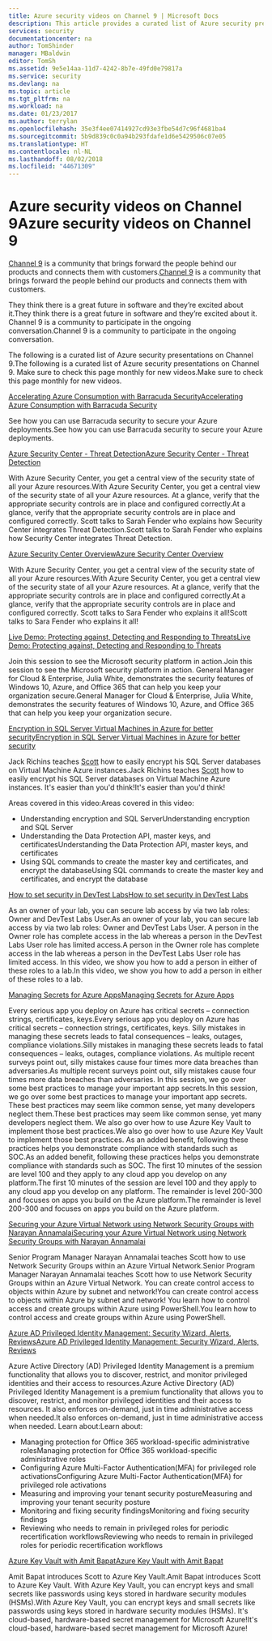 ```yaml
---
title: Azure security videos on Channel 9 | Microsoft Docs
description: This article provides a curated list of Azure security presentations on Channel 9. Channel 9 is a community that connects the people who use our products with the people behind our products.
services: security
documentationcenter: na
author: TomShinder
manager: MBaldwin
editor: TomSh
ms.assetid: 9e5e14aa-11d7-4242-8b7e-49fd0e79817a
ms.service: security
ms.devlang: na
ms.topic: article
ms.tgt_pltfrm: na
ms.workload: na
ms.date: 01/23/2017
ms.author: terrylan
ms.openlocfilehash: 35e3f4ee07414927cd93e3fbe54d7c96f4681ba4
ms.sourcegitcommit: 5b9d839c0c0a94b293fdafe1d6e5429506c07e05
ms.translationtype: HT
ms.contentlocale: nl-NL
ms.lasthandoff: 08/02/2018
ms.locfileid: "44671309"
---
```

# <a name="azure-security-videos-on-channel-9"></a><span data-ttu-id="24abf-104">Azure security videos on Channel 9</span><span class="sxs-lookup"><span data-stu-id="24abf-104">Azure security videos on Channel 9</span></span>
<span data-ttu-id="24abf-105">[Channel 9](https://channel9.msdn.com/) is a community that brings forward the people behind our products and connects them with customers.</span><span class="sxs-lookup"><span data-stu-id="24abf-105">[Channel 9](https://channel9.msdn.com/) is a community that brings forward the people behind our products and connects them with customers.</span></span>

<span data-ttu-id="24abf-106">They think there is a great future in software and they’re excited about it.</span><span class="sxs-lookup"><span data-stu-id="24abf-106">They think there is a great future in software and they’re excited about it.</span></span> <span data-ttu-id="24abf-107">Channel 9 is a community to participate in the ongoing conversation.</span><span class="sxs-lookup"><span data-stu-id="24abf-107">Channel 9 is a community to participate in the ongoing conversation.</span></span>

<span data-ttu-id="24abf-108">The following is a curated list of Azure security presentations on Channel 9.</span><span class="sxs-lookup"><span data-stu-id="24abf-108">The following is a curated list of Azure security presentations on Channel 9.</span></span> <span data-ttu-id="24abf-109">Make sure to check this page monthly for new videos.</span><span class="sxs-lookup"><span data-stu-id="24abf-109">Make sure to check this page monthly for new videos.</span></span>

[<span data-ttu-id="24abf-110">Accelerating Azure Consumption with Barracuda Security</span><span class="sxs-lookup"><span data-stu-id="24abf-110">Accelerating Azure Consumption with Barracuda Security</span></span>](https://channel9.msdn.com/events/Microsoft-Azure-Marketplace-ISV-Solutions-Webinar-Series/Webinar-1-Accelerating-Azure-Consumption-with-Barracuda-Security/Webinar-1-Accelerating-Azure-Consumption-with-Barracuda-Security)

<span data-ttu-id="24abf-111">See how you can use Barracuda security to secure your Azure deployments.</span><span class="sxs-lookup"><span data-stu-id="24abf-111">See how you can use Barracuda security to secure your Azure deployments.</span></span>

[<span data-ttu-id="24abf-112">Azure Security Center - Threat Detection</span><span class="sxs-lookup"><span data-stu-id="24abf-112">Azure Security Center - Threat Detection</span></span>](https://channel9.msdn.com/Shows/Azure-Friday/Azure-Security-Center-Threat-Detection)

<span data-ttu-id="24abf-113">With Azure Security Center, you get a central view of the security state of all your Azure resources.</span><span class="sxs-lookup"><span data-stu-id="24abf-113">With Azure Security Center, you get a central view of the security state of all your Azure resources.</span></span> <span data-ttu-id="24abf-114">At a glance, verify that the appropriate security controls are in place and configured correctly.</span><span class="sxs-lookup"><span data-stu-id="24abf-114">At a glance, verify that the appropriate security controls are in place and configured correctly.</span></span> <span data-ttu-id="24abf-115">Scott talks to Sarah Fender who explains how Security Center integrates Threat Detection.</span><span class="sxs-lookup"><span data-stu-id="24abf-115">Scott talks to Sarah Fender who explains how Security Center integrates Threat Detection.</span></span>

[<span data-ttu-id="24abf-116">Azure Security Center Overview</span><span class="sxs-lookup"><span data-stu-id="24abf-116">Azure Security Center Overview</span></span>](https://channel9.msdn.com/Shows/Azure-Friday/Azure-Security-Center-Overview)

<span data-ttu-id="24abf-117">With Azure Security Center, you get a central view of the security state of all your Azure resources.</span><span class="sxs-lookup"><span data-stu-id="24abf-117">With Azure Security Center, you get a central view of the security state of all your Azure resources.</span></span> <span data-ttu-id="24abf-118">At a glance, verify that the appropriate security controls are in place and configured correctly.</span><span class="sxs-lookup"><span data-stu-id="24abf-118">At a glance, verify that the appropriate security controls are in place and configured correctly.</span></span> <span data-ttu-id="24abf-119">Scott talks to Sara Fender who explains it all!</span><span class="sxs-lookup"><span data-stu-id="24abf-119">Scott talks to Sara Fender who explains it all!</span></span>

[<span data-ttu-id="24abf-120">Live Demo: Protecting against, Detecting and Responding to Threats</span><span class="sxs-lookup"><span data-stu-id="24abf-120">Live Demo: Protecting against, Detecting and Responding to Threats</span></span>](https://channel9.msdn.com/events/Virtual-Security-Summit/Virtual-Security-Summit-2016/Live-Demo-Protecting-against-Detecting-and-Responding-to-Threats)

<span data-ttu-id="24abf-121">Join this session to see the Microsoft security platform in action.</span><span class="sxs-lookup"><span data-stu-id="24abf-121">Join this session to see the Microsoft security platform in action.</span></span> <span data-ttu-id="24abf-122">General Manager for Cloud & Enterprise, Julia White, demonstrates the security features of Windows 10, Azure, and Office 365 that can help you keep your organization secure.</span><span class="sxs-lookup"><span data-stu-id="24abf-122">General Manager for Cloud & Enterprise, Julia White, demonstrates the security features of Windows 10, Azure, and Office 365 that can help you keep your organization secure.</span></span>

[<span data-ttu-id="24abf-123">Encryption in SQL Server Virtual Machines in Azure for better security</span><span class="sxs-lookup"><span data-stu-id="24abf-123">Encryption in SQL Server Virtual Machines in Azure for better security</span></span>](https://channel9.msdn.com/Shows/Azure-Friday/Encryption-in-SQL-Azure-for-better-security)

<span data-ttu-id="24abf-124">Jack Richins teaches [Scott](https://channel9.msdn.com/Niners/Glucose) how to easily encrypt his SQL Server databases on Virtual Machine Azure instances.</span><span class="sxs-lookup"><span data-stu-id="24abf-124">Jack Richins teaches [Scott](https://channel9.msdn.com/Niners/Glucose) how to easily encrypt his SQL Server databases on Virtual Machine Azure instances.</span></span> <span data-ttu-id="24abf-125">It's easier than you'd think!</span><span class="sxs-lookup"><span data-stu-id="24abf-125">It's easier than you'd think!</span></span>

<span data-ttu-id="24abf-126">Areas covered in this video:</span><span class="sxs-lookup"><span data-stu-id="24abf-126">Areas covered in this video:</span></span>

* <span data-ttu-id="24abf-127">Understanding encryption and SQL Server</span><span class="sxs-lookup"><span data-stu-id="24abf-127">Understanding encryption and SQL Server</span></span>
* <span data-ttu-id="24abf-128">Understanding the Data Protection API, master keys, and certificates</span><span class="sxs-lookup"><span data-stu-id="24abf-128">Understanding the Data Protection API, master keys, and certificates</span></span>
* <span data-ttu-id="24abf-129">Using SQL commands to create the master key and certificates, and encrypt the database</span><span class="sxs-lookup"><span data-stu-id="24abf-129">Using SQL commands to create the master key and certificates, and encrypt the database</span></span>

[<span data-ttu-id="24abf-130">How to set security in DevTest Labs</span><span class="sxs-lookup"><span data-stu-id="24abf-130">How to set security in DevTest Labs</span></span>](https://channel9.msdn.com/Blogs/Azure/How-to-set-security-in-your-DevTest-Lab)

<span data-ttu-id="24abf-131">As an owner of your lab, you can secure lab access by via two lab roles: Owner and DevTest Labs User.</span><span class="sxs-lookup"><span data-stu-id="24abf-131">As an owner of your lab, you can secure lab access by via two lab roles: Owner and DevTest Labs User.</span></span> <span data-ttu-id="24abf-132">A person in the Owner role has complete access in the lab whereas a person in the DevTest Labs User role has limited access.</span><span class="sxs-lookup"><span data-stu-id="24abf-132">A person in the Owner role has complete access in the lab whereas a person in the DevTest Labs User role has limited access.</span></span> <span data-ttu-id="24abf-133">In this video, we show you how to add a person in either of these roles to a lab.</span><span class="sxs-lookup"><span data-stu-id="24abf-133">In this video, we show you how to add a person in either of these roles to a lab.</span></span>

[<span data-ttu-id="24abf-134">Managing Secrets for Azure Apps</span><span class="sxs-lookup"><span data-stu-id="24abf-134">Managing Secrets for Azure Apps</span></span>](https://channel9.msdn.com/events/Build/2016/P456)

<span data-ttu-id="24abf-135">Every serious app you deploy on Azure has critical secrets – connection strings, certificates, keys.</span><span class="sxs-lookup"><span data-stu-id="24abf-135">Every serious app you deploy on Azure has critical secrets – connection strings, certificates, keys.</span></span> <span data-ttu-id="24abf-136">Silly mistakes in managing these secrets leads to fatal consequences – leaks, outages, compliance violations.</span><span class="sxs-lookup"><span data-stu-id="24abf-136">Silly mistakes in managing these secrets leads to fatal consequences – leaks, outages, compliance violations.</span></span> <span data-ttu-id="24abf-137">As multiple recent surveys point out, silly mistakes cause four times more data breaches than adversaries.</span><span class="sxs-lookup"><span data-stu-id="24abf-137">As multiple recent surveys point out, silly mistakes cause four times more data breaches than adversaries.</span></span> <span data-ttu-id="24abf-138">In this session, we go over some best practices to manage your important app secrets.</span><span class="sxs-lookup"><span data-stu-id="24abf-138">In this session, we go over some best practices to manage your important app secrets.</span></span> <span data-ttu-id="24abf-139">These best practices may seem like common sense, yet many developers neglect them.</span><span class="sxs-lookup"><span data-stu-id="24abf-139">These best practices may seem like common sense, yet many developers neglect them.</span></span> <span data-ttu-id="24abf-140">We also go over how to use Azure Key Vault to implement those best practices.</span><span class="sxs-lookup"><span data-stu-id="24abf-140">We also go over how to use Azure Key Vault to implement those best practices.</span></span> <span data-ttu-id="24abf-141">As an added benefit, following these practices helps you demonstrate compliance with standards such as SOC.</span><span class="sxs-lookup"><span data-stu-id="24abf-141">As an added benefit, following these practices helps you demonstrate compliance with standards such as SOC.</span></span> <span data-ttu-id="24abf-142">The first 10 minutes of the session are level 100 and they apply to any cloud app you develop on any platform.</span><span class="sxs-lookup"><span data-stu-id="24abf-142">The first 10 minutes of the session are level 100 and they apply to any cloud app you develop on any platform.</span></span> <span data-ttu-id="24abf-143">The remainder is level 200-300 and focuses on apps you build on the Azure platform.</span><span class="sxs-lookup"><span data-stu-id="24abf-143">The remainder is level 200-300 and focuses on apps you build on the Azure platform.</span></span>

[<span data-ttu-id="24abf-144">Securing your Azure Virtual Network using Network Security Groups with Narayan Annamalai</span><span class="sxs-lookup"><span data-stu-id="24abf-144">Securing your Azure Virtual Network using Network Security Groups with Narayan Annamalai</span></span>](https://channel9.msdn.com/Shows/Azure-Friday/Sucruing-your-Azure-Virtual-Network-using-Network-ACLs-with-Narayan-Annamalai)

<span data-ttu-id="24abf-145">Senior Program Manager Narayan Annamalai teaches Scott how to use Network Security Groups within an Azure Virtual Network.</span><span class="sxs-lookup"><span data-stu-id="24abf-145">Senior Program Manager Narayan Annamalai teaches Scott how to use Network Security Groups within an Azure Virtual Network.</span></span> <span data-ttu-id="24abf-146">You can create control access to objects within Azure by subnet and network!</span><span class="sxs-lookup"><span data-stu-id="24abf-146">You can create control access to objects within Azure by subnet and network!</span></span> <span data-ttu-id="24abf-147">You learn how to control access and create groups within Azure using PowerShell.</span><span class="sxs-lookup"><span data-stu-id="24abf-147">You learn how to control access and create groups within Azure using PowerShell.</span></span>

[<span data-ttu-id="24abf-148">Azure AD Privileged Identity Management: Security Wizard, Alerts, Reviews</span><span class="sxs-lookup"><span data-stu-id="24abf-148">Azure AD Privileged Identity Management: Security Wizard, Alerts, Reviews</span></span>](https://channel9.msdn.com/Series/Azure-Active-Directory-Videos-Demos/Azure-AD-Privileged-Identity-Management-Security-Wizard-Alerts-Reviews)

<span data-ttu-id="24abf-149">Azure Active Directory (AD) Privileged Identity Management is a premium functionality that allows you to discover, restrict, and monitor privileged identities and their access to resources.</span><span class="sxs-lookup"><span data-stu-id="24abf-149">Azure Active Directory (AD) Privileged Identity Management is a premium functionality that allows you to discover, restrict, and monitor privileged identities and their access to resources.</span></span> <span data-ttu-id="24abf-150">It also enforces on-demand, just in time administrative access when needed.</span><span class="sxs-lookup"><span data-stu-id="24abf-150">It also enforces on-demand, just in time administrative access when needed.</span></span> <span data-ttu-id="24abf-151">Learn about:</span><span class="sxs-lookup"><span data-stu-id="24abf-151">Learn about:</span></span>

* <span data-ttu-id="24abf-152">Managing protection for Office 365 workload-specific administrative roles</span><span class="sxs-lookup"><span data-stu-id="24abf-152">Managing protection for Office 365 workload-specific administrative roles</span></span>
* <span data-ttu-id="24abf-153">Configuring Azure Multi-Factor Authentication(MFA) for privileged role activations</span><span class="sxs-lookup"><span data-stu-id="24abf-153">Configuring Azure Multi-Factor Authentication(MFA) for privileged role activations</span></span>
* <span data-ttu-id="24abf-154">Measuring and improving your tenant security posture</span><span class="sxs-lookup"><span data-stu-id="24abf-154">Measuring and improving your tenant security posture</span></span>
* <span data-ttu-id="24abf-155">Monitoring and fixing security findings</span><span class="sxs-lookup"><span data-stu-id="24abf-155">Monitoring and fixing security findings</span></span>
* <span data-ttu-id="24abf-156">Reviewing who needs to remain in privileged roles for periodic recertification workflows</span><span class="sxs-lookup"><span data-stu-id="24abf-156">Reviewing who needs to remain in privileged roles for periodic recertification workflows</span></span>

[<span data-ttu-id="24abf-157">Azure Key Vault with Amit Bapat</span><span class="sxs-lookup"><span data-stu-id="24abf-157">Azure Key Vault with Amit Bapat</span></span>](https://channel9.msdn.com/Shows/Azure-Friday/Azure-Key-Vault-with-Amit-Bapat)

<span data-ttu-id="24abf-158">Amit Bapat introduces Scott to Azure Key Vault.</span><span class="sxs-lookup"><span data-stu-id="24abf-158">Amit Bapat introduces Scott to Azure Key Vault.</span></span> <span data-ttu-id="24abf-159">With Azure Key Vault, you can encrypt keys and small secrets like passwords using keys stored in hardware security modules (HSMs).</span><span class="sxs-lookup"><span data-stu-id="24abf-159">With Azure Key Vault, you can encrypt keys and small secrets like passwords using keys stored in hardware security modules (HSMs).</span></span> <span data-ttu-id="24abf-160">It's cloud-based, hardware-based secret management for Microsoft Azure!</span><span class="sxs-lookup"><span data-stu-id="24abf-160">It's cloud-based, hardware-based secret management for Microsoft Azure!</span></span>
